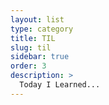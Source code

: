 ```yaml
---
layout: list
type: category
title: TIL
slug: til
sidebar: true
order: 3
description: >
  Today I Learned...
---
```

